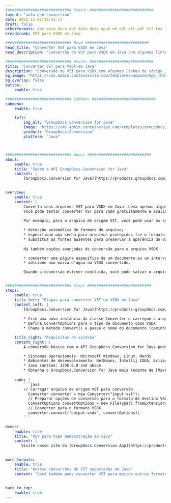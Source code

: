 ```yaml
---
############################# Static ############################
layout: "auto-gen-conversion"
date: 2022-11-02T19:41:17
draft: false
otherformats: doc docm docx dot dotm dotx epub md odt ott pdf rtf tex txt vdx vsdm vsdx vssm vssx vstm vstx vsx vtx xps
breadcrumb: VST para VSDX em Java

############################# Head ############################
head_title: "Converter VST para VSDX em Java"
head_description: "Conversão de VST para VSDX em Java com algumas linhas de código. Converta mais de 160 formatos de arquivo usando a API de conversão de documentos do GroupDocs para Java"

############################# Header ############################
title: "Converter VST para VSDX em Java"
description: "Conversão de VST para VSDX com algumas linhas de código Java"
bg_image: "https://cms.admin.containerize.com/templates/aspose/App_Themes/V3/images/bg/header1.png"
bg_overlay: false
button:
    enable: true

############################# SubMenu ############################
submenu:
    enable: true

    left:
        img_alt: "GroupDocs.Conversion for Java"
        image: "https://cms.admin.containerize.com/templates/groupdocs/images/product-logos/90x90-noborder/groupdocs-conversion-java.png"
        product: "GroupDocs.Conversion"
        platform: "Java"



############################# About ############################
about:
    enable: true
    title: "Sobre a API GroupDocs.Conversion for Java"
    content: |
        [GroupDocs.Conversion for Java](https://products.groupdocs.com/conversion/java/) é uma API avançada de conversão de formato de arquivo para conversão entre formatos populares de imagem e documento, como Microsoft Office, OpenDocument, PDF, HTML, e-mail, CAD. e muito mais com apenas algumas linhas de código. A API nativa detecta automaticamente os formatos dos documentos originais e oferece muitas opções para personalizar os documentos convertidos. Juntamente com a função de extrair informações de um documento, ele também suporta o armazenamento em cache dos resultados da conversão para o disco local por padrão. No entanto, qualquer tipo de armazenamento em cache pode ser suportado pela implementação das interfaces apropriadas - Amazon S3, Dropbox, Google Drive, Windows Azure, Reddis ou quaisquer outras.
    

overview:
    enable: true
    content: |
        Converta seus arquivos VST para VSDX em Java. Leva apenas algumas linhas de código Java em qualquer plataforma de sua escolha, como Windows, Linux, macOS.
        Você pode tentar converter VST para VSDX gratuitamente e avaliar a qualidade dos resultados da conversão. Junto com scripts de conversão de arquivo simples, você pode tentar opções mais sofisticadas para carregar o arquivo de origem VST e armazenar a saída VSDX. 
        
        Por exemplo, para o arquivo de origem VST, você pode usar as seguintes opções de carregamento:

        * detecção automática do formato do arquivo;
        * especifique uma senha para arquivos protegidos (se o formato de arquivo for compatível);
        * substitua as fontes ausentes para preservar a aparência do documento.
        
        Há também opções avançadas de conversão para o arquivo VSDX:

        * converter uma página específica de um documento ou um intervalo de páginas;
        * adicione uma marca d'água ao VSDX convertido.

        Quando a conversão estiver concluída, você pode salvar o arquivo VSDX no caminho do arquivo local ou em qualquer armazenamento de terceiros, como FTP, Amazon S3, Google Drive, Dropbox etc. Observe - para converter VST para VSDX, você não precisa instalar nenhum software adicional, como MS Office, Open Office, Adobe Acrobat Reader etc.


############################# Steps ############################
steps:
    enable: true
    title_left: "Etapas para converter VST em VSDX em Java"
    content_left: |
        [GroupDocs.Conversion for Java](https://products.groupdocs.com/conversion/java/) permite que os desenvolvedores convertam facilmente o arquivo VST para VSDX com algumas linhas de código.
        
        * Crie uma nova instância da classe Converter e carregue o arquivo VST com o caminho completo
        * Defina ConvertOptions para o tipo de documento como VSDX
        * Chame o método convert() e passe o nome do documento (caminho completo) e formato (VSDX) como parâmetro

    title_right: "Requisitos de sistema"
    content_right: |
        A conversão básica com a API GroupDocs.Conversion for Java pode ser feita com apenas algumas linhas de código. Nossas APIs são suportadas em todas as principais plataformas e sistemas operacionais. Antes de executar o código abaixo, certifique-se de ter os seguintes pré-requisitos instalados em seu sistema.

        * Sistemas operacionais: Microsoft Windows, Linux, MacOS
        * Ambientes de desenvolvimento: NetBeans, Intellij IDEA, Eclipse, etc.
        * Java runtime: J2SE 6.0 and above
        * Obtenha o GroupDocs.Conversion for Java mais recente de [Maven](https://repository.groupdocs.com/webapp/#/artifacts/browse/tree/General/repo/com/groupdocs/groupdocs-conversion)
         
    code: |
        ```java    
        // Carregar arquivo de origem VST para conversão
          Converter converter = new Converter("input.vst");
          // Preparar opções de conversão para o formato de destino VSDX
          ConvertOptions convertOptions = new FileType().fromExtension("vsdx").getConvertOptions();
          // Converter para o formato VSDX
          converter.convert("output.vsdx", convertOptions);
        ```

demos:
    enable: true
    title: "VST para VSDX Demonstração ao vivo"
    content: |
       Visite nosso site do [GroupDocs.Conversion App](https://products.groupdocs.app/conversion/family) e experimente a conversão de VST para VSDX agora. A demonstração gratuita tem os seguintes benefícios
          

more_formats:
    enable: true
    title: "Outras conversões de VST suportadas em Java"
    content: "Você também pode converter VST para muitos outros formatos de arquivo. Por favor, veja a lista abaixo."
       
       
back_to_top:
    enable: true
---
```

